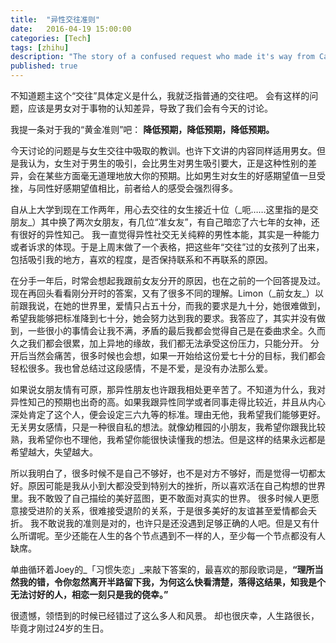 ```yaml
---
title:  "异性交往准则"
date:   2016-04-19 15:00:00
categories: [Tech]
tags: [zhihu]
description: "The story of a confused request who made it's way from California to Tokyo only to be sent right back to California."
published: true
---
```

不知道题主这个“交往”具体定义是什么，我就泛指普通的交往吧。
会有这样的问题，应该是男女对于事物的认知差异，导致了我们会有今天的讨论。

我提一条对于我的“黄金准则”吧：
**降低预期，降低预期，降低预期。**

今天讨论的问题是与女生交往中吸取的教训。也许下文讲的内容同样适用男女。但是我认为，女生对于男生的吸引，会比男生对男生吸引要大，正是这种性别的差异，会在某些方面毫无道理地放大你的预期。比如男生对女生的好感期望值一旦受挫，与同性好感期望值相比，前者给人的感受会强烈得多。

自从上大学到现在工作两年，用心去交往的女生接近十位（\_呃……这里指的是交朋友\_）其中换了两次女朋友，有几位“准女友”，有自己暗恋了六七年的女神，还有很好的异性知己。
我一直觉得异性社交无关纯粹的男性本能，其实是一种能力或者诉求的体现。于是上周末做了一个表格，把这些年“交往”过的女孩列了出来，包括吸引我的地方，喜欢的程度，是否保持联系和不再联系的原因。

在分手一年后，时常会想起我跟前女友分开的原因，也在之前的一个回答提及过。现在再回头看看刚分开时的答案，又有了很多不同的理解。Limon（\_前女友\_）以前跟我说，在她的世界里，爱情只占五十分，而我的要求是九十分，她很难做到，希望我能够把标准降到七十分，她会努力达到我的要求。我答应了，其实并没有做到，一些很小的事情会让我不满，矛盾的最后我都会觉得自己是在委曲求全。久而久之我们都会很累，加上异地的缘故，我们都无法承受这份压力，只能分开。
分开后当然会痛苦，很多时候也会想，如果一开始给这份爱七十分的目标，我们都会轻松很多。我也曾总结过这段感情，不是不爱，是没有办法那么爱。

如果说女朋友情有可原，那异性朋友也许跟我相处更辛苦了。不知道为什么，我对异性知己的预期也出奇的高。如果我跟异性同学或者同事走得比较近，并且从内心深处肯定了这个人，便会设定三六九等的标准。理由无他，我希望我们能够更好。无关男女感情，只是一种很自私的想法。就像幼稚园的小朋友，我希望你跟我比较熟，我希望你也不理他，我希望你能很快读懂我的想法。但是这样的结果永远都是希望越大，失望越大。

所以我明白了，很多时候不是自己不够好，也不是对方不够好，而是觉得一切都太好。原因可能是我从小到大都没受到特别大的挫折，所以喜欢活在自己构想的世界里。我不敢毁了自己描绘的美好蓝图，更不敢面对真实的世界。
很多时候人更愿意接受进阶的关系，很难接受退阶的关系，于是很多美好的友谊甚至爱情都会夭折。
我不敢说我的准则是对的，也许只是还没遇到足够正确的人吧。但是又有什么所谓呢。至少还能在人生的各个节点遇到不一样的人，至少每一个节点都没有人缺席。

单曲循环着Joey的\_「习惯失恋」\_来敲下答案的，最喜欢的那段歌词是，**“理所当然我的错，令你忽然离开半路留下我，为何这么快看清楚，落得这结果，知我是个无法讨好的人，相恋一刻只是我的侥幸。”**

很遗憾，领悟到的时候已经错过了这么多人和风景。
却也很庆幸，人生路很长，毕竟才刚过24岁的生日。
